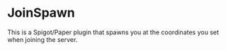 # JoinSpawn
This is a Spigot/Paper plugin that spawns you at the coordinates you set when joining the server.
